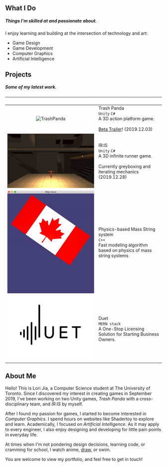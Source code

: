 <a id="general"></a>
## What I Do 
##### Things I'm skilled at and passionate about.
I enjoy learning and building at the intersection of technology and art:
- Game Design
- Game Development
- Computer Graphics
- Artificial Intelligence

<a id="projects"></a>
## Projects
##### Some of my latest work.

| <img src="" width="300"/> | <img src="" width="200"/> |
|:-------------:|:------------------|
|![TrashPanda](./images/trash-panda.gif)| Trash Panda <br> `Unity`  `C#` <br> A 3D action platform game.  <br><br> <i class="fas fa-bullhorn fa-fw"></i> [Beta Trailer](https://youtu.be/V5wO-z483DQ)! (2019.12.03) |
|![IR-IS](./images/IR-IS-greybox.gif)| IR:IS <br> `Unity` `C#`  <br> A 3D infinite runner game. <br><br> <i class="fas fa-bullhorn fa-fw"></i> Currently greyboxing and iterating mechanics (2019.12.28) |
|![Physics-based-rendering](./images/flag.gif)| Physics-based Mass String system <br> `C++` <br> Fast modeling algorithm based on physics of mass string systems    | 
|![DUET](./images/duet.png)| Duet <br> `MERN stack` <br> A One-Stop Licensing Solution for Starting Business Owners.  |

<a id="self-intro"></a>
## About Me

Hello! This is Lori Jia, a Computer Science student at The University of Toronto. Since I discovered my interest in creating games in September 2019, I've been working on two Unity games, _Trash Panda_ with a cross-disciplinary team, and _IR:IS_ by myself. 

After I found my passion for games, I started to become interested in _Computer Graphics_. I spend hours on websites like Shadertoy to explore and learn. Academically, I focused on _Artificial Intelligence_. As it may apply to every engineer, I also enjoy designing and developing for little pain points in everyday life. 

At times when I'm not pondering design decisions, learning code, or cramming for school, I watch anime, <a href="./draw.md" target="_blank">draw</a>, or swim. 

You are welcome to view my portfolio, and feel free to get in touch!


<!--PIXIV: https://www.pixiv.net/en/users/9644834 -->
